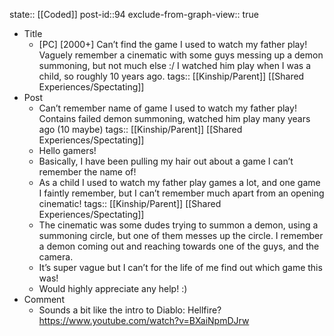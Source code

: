 state:: [[Coded]]
post-id::94
exclude-from-graph-view:: true

- Title
  - [PC] [2000+] Can’t find the game I used to watch my father play! Vaguely remember a cinematic with some guys messing up a demon summoning, but not much else :/ I watched him play when I was a child, so roughly 10 years ago.
    tags:: [[Kinship/Parent]] [[Shared Experiences/Spectating]]
- Post
  - Can’t remember name of game I used to watch my father play! Contains failed demon summoning, watched him play many years ago (10 maybe)
    tags:: [[Kinship/Parent]] [[Shared Experiences/Spectating]]
  - Hello gamers!
  - Basically, I have been pulling my hair out about a game I can’t remember the name of!
  - As a child I used to watch my father play games a lot, and one game I faintly remember, but I can’t remember much apart from an opening cinematic!
    tags:: [[Kinship/Parent]] [[Shared Experiences/Spectating]]
  - The cinematic was some dudes trying to summon a demon, using a summoning circle, but one of them messes up the circle. I remember a demon coming out and reaching towards one of the guys, and the camera.
  - It’s super vague but I can’t for the life of me find out which game this was!
  - Would highly appreciate any help! :)
- Comment
  - Sounds a bit like the intro to Diablo: Hellfire? https://www.youtube.com/watch?v=BXaiNpmDJrw
